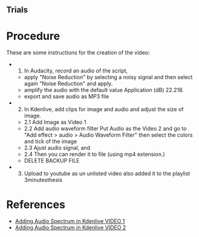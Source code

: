 Trials
---


# Procedure
These are some instructions for the creation of the video:

* 1. In Audacity, record an audio of the script, 
	* apply "Noise Reduction" by selecting a noisy signal and then select again "Noise Reduction" and apply. 
	* amplify the audio with the default value Application (dB) 22.218.
	* export and save audio as MP3 file 

* 2. In Kdenlive, add clips for image and audio and adjust the size of image. 
	* 2.1 Add Image as Video 1
	* 2.2 Add audio waveform filter Put Audio as the Video 2 and go to 
	"Add effect > audio > Audio Waveform Filter" then select the colors and tick of the image
	* 2.3 Ajust audio signal, and 
	* 2.4 Then you can render it to file (using mp4 extension.)
	* DELETE BACKUP FILE

* 3. Upload to youtube as un unlisted video also added it to the playlist 3minutesthesis 







# References
* [Adding Audio Spectrum in Kdenlive VIDEO 1](https://www.youtube.com/watch?v=jaWPJjCTjO4)
* [Adding Audio Spectrum in Kdenlive VIDEO 2](https://www.youtube.com/watch?v=vjXpn-ygIRI)
